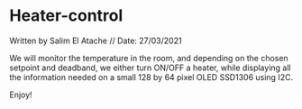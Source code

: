 # Heater-control
Written by Salim El Atache // Date: 27/03/2021

We will monitor the temperature in the room, and depending on the chosen setpoint and deadband, we either turn ON/OFF a heater, while displaying all the information needed on a small 128 by 64 pixel OLED SSD1306 using I2C. 

Enjoy!
